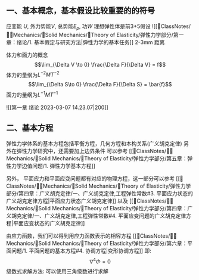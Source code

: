 ## 一、基本概念，基本假设比较重要的的符号

应变能 $U$,  外力势能$V$, 总势能$E_p$, 功$W$
理想弹性体是前3+5假设
![[📘ClassNotes/👨‍🔧Mechanics/🕋Solid Mechanics/🔨Theory of Elasticity/弹性力学部分/第一章：绪论/1. 基本假定与研究方法|弹性力学的基本任务]]
2-3mm 距离

体力和面力的概念
$$\lim_{\Delta V \to 0} \frac{\Delta F}{\Delta V} = f$$
体力的量纲为$L^{-2}M T^{-2}$
$$\lim_{\Delta S\to 0} \frac{\Delta F}{\Delta S} = \bar{f}$$
面力的量纲为$L^{-1}MT^{-1}$

![[第一章 绪论 2023-03-07 14.23.07|200]]

## 二、基本方程
弹性力学体系的基本方程包括平衡方程，几何方程和本构关系(广义胡克定律)
另外在弹性力学研究中，还需要加上边界条件
可以参考
[[📘ClassNotes/👨‍🔧Mechanics/🕋Solid Mechanics/🔨Theory of Elasticity/弹性力学部分/第五章：弹性力学边值问题/1. 弹性力学基本方程]]

另外， 平面应力和平面应变问题都有对应的物理方程，这一部分可以参考
[[📘ClassNotes/👨‍🔧Mechanics/🕋Solid Mechanics/🔨Theory of Elasticity/弹性力学部分/第四章：广义胡克定律/一、广义胡克定律,工程弹性常数#3. 平面应力状态的广义胡克定律方程|平面应力状态广义胡克定律]]
以及
[[📘ClassNotes/👨‍🔧Mechanics/🕋Solid Mechanics/🔨Theory of Elasticity/弹性力学部分/第四章：广义胡克定律/一、广义胡克定律,工程弹性常数#4. 平面应变问题的广义胡克定律方程|平面应变状态的广义胡克定律]]

由应力函数，我们可以得到用应力函数表示的相容方程
[[📘ClassNotes/👨‍🔧Mechanics/🕋Solid Mechanics/🔨Theory of Elasticity/弹性力学部分/第六章：平面问题/1. 平面问题的基本方程#4. 协调方程|变形协调方程]] 即:
$$\nabla^4 \Phi = 0$$
级数式求解方法:  可以使用三角级数进行求解

